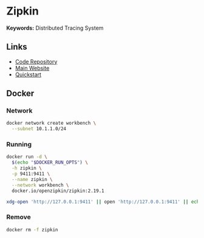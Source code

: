 # Zipkin

**Keywords:** Distributed Tracing System

## Links

- [Code Repository](https://github.com/openzipkin/zipkin)
- [Main Website](https://zipkin.io)
- [Quickstart](https://zipkin.io/pages/quickstart.html)

## Docker

### Network

```sh
docker network create workbench \
  --subnet 10.1.1.0/24
```

### Running

```sh
docker run -d \
  $(echo "$DOCKER_RUN_OPTS") \
  -h zipkin \
  -p 9411:9411 \
  --name zipkin \
  --network workbench \
  docker.io/openzipkin/zipkin:2.19.1
```

```sh
xdg-open 'http://127.0.0.1:9411' || open 'http://127.0.0.1:9411' || echo -e '[INFO]\thttp://127.0.0.1:9411'
```

### Remove

```sh
docker rm -f zipkin
```

